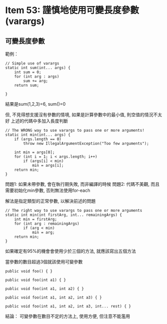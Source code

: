 # Item 53: 謹慎地使用可變長度參數(varargs)

## 可變長度參數

範例：
```
// Simple use of varargs
static int sum(int... args) {
    int sum = 0;
    for (int arg : args)
        sum += arg;
    return sum;

}
```

結果是sum(1,2,3)=6, sum()=0

但, 不見得想支援沒有參數的情境, 如果是計算參數中的最小值, 則空值的情況不太好
上述的代碼中多加入長度判斷
```
// The WRONG way to use varargs to pass one or more arguments!
static int min(int... args) {
    if (args.length == 0)
        throw new IllegalArgumentException("Too few arguments");

    int min = args[0];
    for (int i = 1; i < args.length; i++)
        if (args[i] < min)
            min = args[i];
    return min;
}
```
問題1: 如果未帶參數, 會在執行期失敗, 而非編譯的時候
問題2: 代碼不美觀, 而且需要初始化min參數, 否則無法使用for-each

解法是指定類型的正常參數, 以解決前述的問題
```
// The right way to use varargs to pass one or more arguments
static int min(int firstArg, int... remainingArgs) {
    int min = firstArg;
    for (int arg : remainingArgs)
        if (arg < min)
            min = arg;
    return min;
}
```

如果確定有95%的機會會使用少於三個的方法, 就應該寫出五個方法

當參數的數目超過3個就該使用可變參數
```
public void foo() { }

public void foo(int a1) { }

public void foo(int a1, int a2) { }

public void foo(int a1, int a2, int a3) { }

public void foo(int a1, int a2, int a3, int... rest) { }
```

結論： 可變參數在數目不定的方法上, 使用方便, 但注意不能濫用
